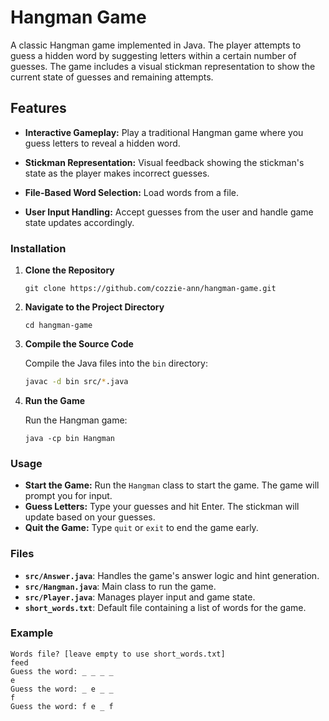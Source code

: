 
# Hangman Game

A classic Hangman game implemented in Java. The player attempts to guess a hidden word by suggesting letters within a certain number of guesses. The game includes a visual stickman representation to show the current state of guesses and remaining attempts.

## Features

- **Interactive Gameplay:** Play a traditional Hangman game where you guess letters to reveal a hidden word.
- **Stickman Representation:** Visual feedback showing the stickman's state as the player makes incorrect guesses.
- **File-Based Word Selection:** Load words from a file.

- **User Input Handling:** Accept guesses from the user and handle game state updates accordingly.


### Installation

1. **Clone the Repository**

   ```
   git clone https://github.com/cozzie-ann/hangman-game.git
   ```

2. **Navigate to the Project Directory**

   ```
   cd hangman-game
   ```

3. **Compile the Source Code**

   Compile the Java files into the `bin` directory:

   ```bash
   javac -d bin src/*.java
   ```

4. **Run the Game**

   Run the Hangman game:

   ```
   java -cp bin Hangman
   ```

### Usage

- **Start the Game:** Run the `Hangman` class to start the game. The game will prompt you for input.
- **Guess Letters:** Type your guesses and hit Enter. The stickman will update based on your guesses.
- **Quit the Game:** Type `quit` or `exit` to end the game early.

### Files

- **`src/Answer.java`**: Handles the game's answer logic and hint generation.
- **`src/Hangman.java`**: Main class to run the game.
- **`src/Player.java`**: Manages player input and game state.
- **`short_words.txt`**: Default file containing a list of words for the game.

### Example

```
Words file? [leave empty to use short_words.txt]
feed
Guess the word: _ _ _ _
e
Guess the word: _ e _ _
f
Guess the word: f e _ f
```


